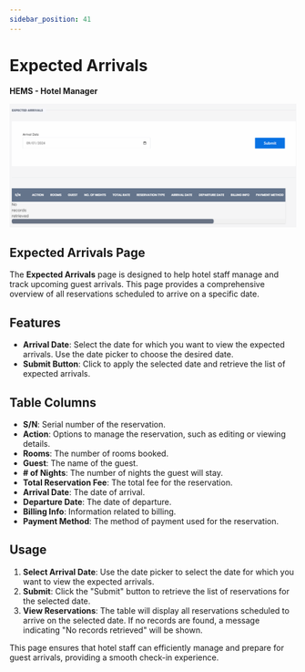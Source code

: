 ```yaml
---
sidebar_position: 41
---
```


# Expected Arrivals

**HEMS - Hotel Manager**

![HEMS Registration](../../static/img/expectedarrivals.png "HEMS Registration")

## Expected Arrivals Page

The **Expected Arrivals** page is designed to help hotel staff manage and track upcoming guest arrivals. This page provides a comprehensive overview of all reservations scheduled to arrive on a specific date.

## Features

- **Arrival Date**: Select the date for which you want to view the expected arrivals. Use the date picker to choose the desired date.
- **Submit Button**: Click to apply the selected date and retrieve the list of expected arrivals.

## Table Columns

- **S/N**: Serial number of the reservation.
- **Action**: Options to manage the reservation, such as editing or viewing details.
- **Rooms**: The number of rooms booked.
- **Guest**: The name of the guest.
- **# of Nights**: The number of nights the guest will stay.
- **Total Reservation Fee**: The total fee for the reservation.
- **Arrival Date**: The date of arrival.
- **Departure Date**: The date of departure.
- **Billing Info**: Information related to billing.
- **Payment Method**: The method of payment used for the reservation.

## Usage

1. **Select Arrival Date**: Use the date picker to select the date for which you want to view the expected arrivals.
2. **Submit**: Click the "Submit" button to retrieve the list of reservations for the selected date.
3. **View Reservations**: The table will display all reservations scheduled to arrive on the selected date. If no records are found, a message indicating "No records retrieved" will be shown.

This page ensures that hotel staff can efficiently manage and prepare for guest arrivals, providing a smooth check-in experience.
